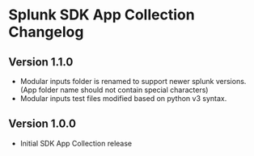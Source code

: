 # Splunk SDK App Collection Changelog

## Version 1.1.0

* Modular inputs folder is renamed to support newer splunk versions. (App folder name should not contain special characters)
* Modular inputs test files modified based on python v3 syntax.

## Version 1.0.0

* Initial SDK App Collection release

